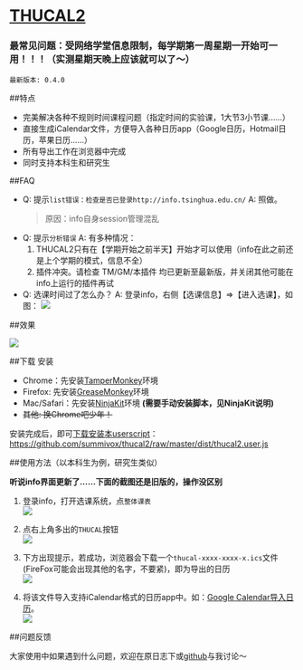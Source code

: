 # [THUCAL2][repo]

### 最常见问题：受网络学堂信息限制，每学期第一周星期一开始可一用！！！（实测星期天晚上应该就可以了～）

    最新版本: 0.4.0



##特点

* 完美解决各种不规则时间课程问题（指定时间的实验课，1大节3小节课……）
* 直接生成iCalendar文件，方便导入各种日历app（Google日历，Hotmail日历，苹果日历……）
* 所有导出工作在浏览器中完成
* 同时支持本科生和研究生

##FAQ

* Q: 提示`list错误：检查是否已登录http://info.tsinghua.edu.cn/`
  A: 照做。
  > 原因：info自身session管理混乱
* Q: 提示`分析错误`
  A: 有多种情况：
    1. THUCAL2只有在【学期开始之前半天】开始才可以使用（info在此之前还是上个学期的模式，信息不全）
    2. 插件冲突。请检查 TM/GM/本插件 均已更新至最新版，并关闭其他可能在info上运行的插件再试
* Q: 选课时间过了怎么办？
  A: 登录info，右侧【选课信息】=>【进入选课】，如图：
  ![][zhjw]


##效果

![][result]

##下载 安装

* Chrome：先安装[TamperMonkey][]环境
* Firefox: 先安装[GreaseMonkey][]环境
* Mac/Safari：先安装[NinjaKit][]环境 **(需要手动安装脚本，见NinjaKit说明)**
* ~~其他: 换Chrome吧少年！~~

[TamperMonkey]: https://chrome.google.com/webstore/detail/tampermonkey/dhdgffkkebhmkfjojejmpbldmpobfkfo
[NinjaKit]: http://ss-o.net/safari/extension/NinjaKit.safariextz
[GreaseKit]: http://8-p.info/greasekit/
[GreaseMonkey]: https://addons.mozilla.org/en-US/firefox/addon/greasemonkey/

安装完成后，即可[下载安装本userscript](https://github.com/summivox/thucal2/raw/master/dist/thucal2.user.js)：  
https://github.com/summivox/thucal2/raw/master/dist/thucal2.user.js

##使用方法（以本科生为例，研究生类似）

**听说info界面更新了……下面的截图还是旧版的，操作没区别**

1. 登录info，打开选课系统，点`整体课表`  
   ![][step1-1]  

2. 点右上角多出的`THUCAL`按钮  
   ![][step2-1]  

3. 下方出现提示，若成功，浏览器会下载一个`thucal-xxxx-xxxx-x.ics`文件(FireFox可能会出现其他的名字，不要紧)，即为导出的日历  
   ![][step3-1]  

4. 将该文件导入支持iCalendar格式的日历app中。如：[Google Calendar导入日历][gcal1]。  
   ![][step4-1]  

##问题反馈

大家使用中如果遇到什么问题，欢迎在原日志下或[github][issue]与我讨论～

[summivox]: https://github.com/summivox
[repo]: https://github.com/summivox/thucal2
[issue]: https://github.com/summivox/thucal2/issues


[gcal1]: http://support.google.com/calendar/bin/answer.py?hl=zh-Hans&answer=83126

[zhjw]: http://i.imgur.com/NoebEdw.png
[step1-1]: http://i.imgur.com/OxO5RMg.png
[step2-1]: http://i.imgur.com/SXHWGwW.png
[step3-1]: http://i.imgur.com/IhH4vu0.png
[step4-1]: http://i.imgur.com/6oMMJqy.png
[result]:  http://i.imgur.com/96uOClz.png
